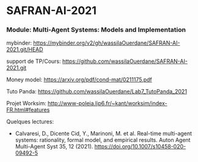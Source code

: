 # SAFRAN-AI-2021
### Module: Multi-Agent Systems: Models and Implementation
mybinder: https://mybinder.org/v2/gh/wassilaOuerdane/SAFRAN-AI-2021.git/HEAD

support de TP/Cours: https://github.com/wassilaOuerdane/SAFRAN-AI-2021.git

Money model: https://arxiv.org/pdf/cond-mat/0211175.pdf

Tuto Panda: https://github.com/wassilaOuerdane/Lab7_TutoPanda_2021

Projet Worksim: http://www-poleia.lip6.fr/~kant/worksim/index-FR.html#features

Quelques lectures: 

- Calvaresi, D., Dicente Cid, Y., Marinoni, M. et al. Real-time multi-agent systems: rationality, formal model, and empirical results. Auton Agent Multi-Agent Syst 35, 12 (2021). https://doi.org/10.1007/s10458-020-09492-5

